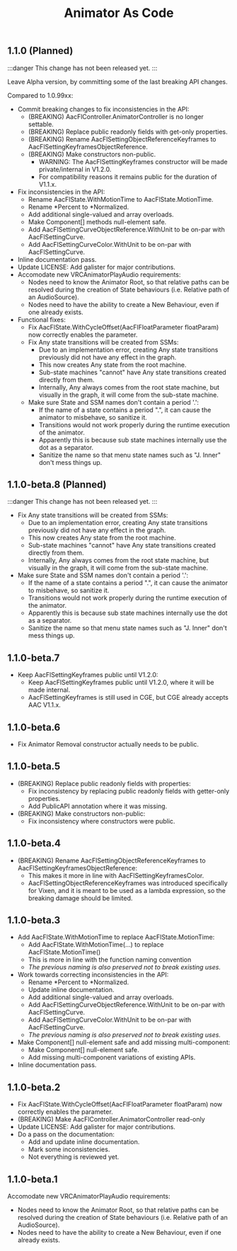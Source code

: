 ﻿---
title: Animator As Code
---

## 1.1.0 (Planned)

:::danger
This change has not been released yet.
:::

Leave Alpha version, by committing some of the last breaking API changes.

Compared to 1.0.99xx:
- Commit breaking changes to fix inconsistencies in the API:
  - (BREAKING) AacFlController.AnimatorController is no longer settable.
  - (BREAKING) Replace public readonly fields with get-only properties.
  - (BREAKING) Rename AacFlSettingObjectReferenceKeyframes to AacFlSettingKeyframesObjectReference.
  - (BREAKING) Make constructors non-public.
    - WARNING: The AacFlSettingKeyframes constructor will be made private/internal in V1.2.0.
    - For compatibility reasons it remains public for the duration of V1.1.x.
- Fix inconsistencies in the API:
  - Rename AacFlState.WithMotionTime to AacFlState.MotionTime.
  - Rename *Percent to *Normalized.
  - Add additional single-valued and array overloads.
  - Make Component[] methods null-element safe.
  - Add AacFlSettingCurveObjectReference.WithUnit to be on-par with AacFlSettingCurve.
  - Add AacFlSettingCurveColor.WithUnit to be on-par with AacFlSettingCurve.
- Inline documentation pass.
- Update LICENSE: Add galister for major contributions.
- Accomodate new VRCAnimatorPlayAudio requirements:
  - Nodes need to know the Animator Root, so that relative paths can be resolved during the creation of State behaviours (i.e. Relative path of an AudioSource).
  - Nodes need to have the ability to create a New Behaviour, even if one already exists.
- Functional fixes:
  - Fix AacFlState.WithCycleOffset(AacFlFloatParameter floatParam) now correctly enables the parameter.
  - Fix Any state transitions will be created from SSMs:
    - Due to an implementation error, creating Any state transitions previously did not have any effect in the graph.
    - This now creates Any state from the root machine.
    - Sub-state machines "cannot" have Any state transitions created directly from them.
    - Internally, Any always comes from the root state machine, but visually in the graph, it will come from the sub-state machine.
  - Make sure State and SSM names don't contain a period '.':
    - If the name of a state contains a period ".", it can cause the animator to misbehave, so sanitize it.
    - Transitions would not work properly during the runtime execution of the animator.
    - Apparently this is because sub state machines internally use the dot as a separator.
    - Sanitize the name so that menu state names such as "J. Inner" don't mess things up.

## 1.1.0-beta.8 (Planned)

:::danger
This change has not been released yet.
:::

- Fix Any state transitions will be created from SSMs:
  - Due to an implementation error, creating Any state transitions previously did not have any effect in the graph.
  - This now creates Any state from the root machine.
  - Sub-state machines "cannot" have Any state transitions created directly from them.
  - Internally, Any always comes from the root state machine, but visually in the graph, it will come from the sub-state machine.
- Make sure State and SSM names don't contain a period '.':
  - If the name of a state contains a period ".", it can cause the animator to misbehave, so sanitize it.
  - Transitions would not work properly during the runtime execution of the animator.
  - Apparently this is because sub state machines internally use the dot as a separator.
  - Sanitize the name so that menu state names such as "J. Inner" don't mess things up.

## 1.1.0-beta.7

- Keep AacFlSettingKeyframes public until V1.2.0:
  - Keep AacFlSettingKeyframes public until V1.2.0, where it will be made internal.
  - AacFlSettingKeyframes is still used in CGE, but CGE already accepts AAC V1.1.x.

## 1.1.0-beta.6

- Fix Animator Removal constructor actually needs to be public.

## 1.1.0-beta.5

- (BREAKING) Replace public readonly fields with properties:
  - Fix inconsistency by replacing public readonly fields with getter-only properties.
  - Add PublicAPI annotation where it was missing.
- (BREAKING) Make constructors non-public:
  - Fix inconsistency where constructors were public.

## 1.1.0-beta.4

- (BREAKING) Rename AacFlSettingObjectReferenceKeyframes to AacFlSettingKeyframesObjectReference:
  - This makes it more in line with AacFlSettingKeyframesColor.
  - AacFlSettingObjectReferenceKeyframes was introduced specifically for Vixen, and it is meant to be used as a lambda expression, so the breaking damage should be limited.

## 1.1.0-beta.3

- Add AacFlState.WithMotionTime to replace AacFlState.MotionTime:
  - Add AacFlState.WithMotionTime(...) to replace AacFlState.MotionTime()
  - This is more in line with the function naming convention
  - *The previous naming is also preserved not to break existing uses.*
- Work towards correcting inconsistencies in the API:
  - Rename *Percent to *Normalized.
  - Update inline documentation.
  - Add additional single-valued and array overloads.
  - Add AacFlSettingCurveObjectReference.WithUnit to be on-par with AacFlSettingCurve.
  - Add AacFlSettingCurveColor.WithUnit to be on-par with AacFlSettingCurve.
  - *The previous naming is also preserved not to break existing uses.*
- Make Component[] null-element safe and add missing multi-component:
  - Make Component[] null-element safe.
  - Add missing multi-component variations of existing APIs.
- Inline documentation pass.

## 1.1.0-beta.2

- Fix AacFlState.WithCycleOffset(AacFlFloatParameter floatParam) now correctly enables the parameter.
- (BREAKING) Make AacFlController.AnimatorController read-only
- Update LICENSE: Add galister for major contributions.
- Do a pass on the documentation:
  - Add and update inline documentation.
  - Mark some inconsistencies.
  - Not everything is reviewed yet.

## 1.1.0-beta.1

Accomodate new VRCAnimatorPlayAudio requirements:
- Nodes need to know the Animator Root, so that relative paths can be resolved during the creation of State behaviours (i.e. Relative path of an AudioSource).
- Nodes need to have the ability to create a New Behaviour, even if one already exists.

